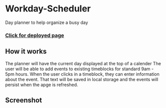 # Workday-Scheduler
Day planner to help organize a busy day

### [Click for deployed page](https://github.com/CodenameToby/Workday-Scheduler)

## How it works
The planner will have the current day displayed at the top of a calender
The user will be able to add events to existing timeblocks for standard 9am - 5pm hours.
When the user clicks in a timeblock, they can enter information about the event.
That text will be saved in local storage and the events will persist when the apge is refreshed.



## Screenshot 







